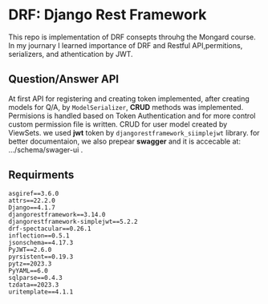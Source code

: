 # DRF: Django Rest Framework

This repo is implementation of DRF consepts throuhg the Mongard course. In my journary I learned importance of DRF and Restful API,permitions, serializers, and athentication by JWT. 

## Question/Answer API

At first API for registering and creating token implemented, after creating models for Q/A, by `ModelSerializer`, **CRUD** methods was implemented.
Permisions is handled based on Token Authentication and for more control custom permission file is written.
CRUD for user model created by ViewSets.
we used **jwt** token by `djangorestframework_siimplejwt` library.
for better documentaion, we also prepear **swagger** and it is accecable at: .../schema/swager-ui .

## Requirments
```
asgiref==3.6.0
attrs==22.2.0
Django==4.1.7
djangorestframework==3.14.0
djangorestframework-simplejwt==5.2.2
drf-spectacular==0.26.1
inflection==0.5.1
jsonschema==4.17.3
PyJWT==2.6.0
pyrsistent==0.19.3
pytz==2023.3
PyYAML==6.0
sqlparse==0.4.3
tzdata==2023.3
uritemplate==4.1.1
```
